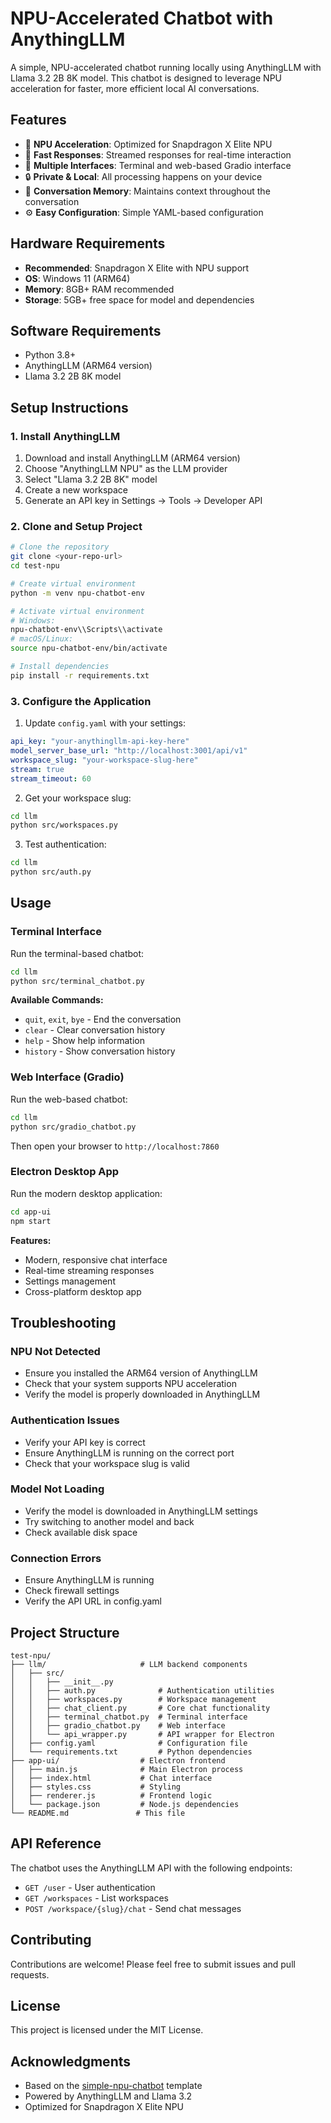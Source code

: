 # NPU-Accelerated Chatbot with AnythingLLM

A simple, NPU-accelerated chatbot running locally using AnythingLLM with Llama 3.2 2B 8K model. This chatbot is designed to leverage NPU acceleration for faster, more efficient local AI conversations.

## Features

- 🤖 **NPU Acceleration**: Optimized for Snapdragon X Elite NPU
- 🚀 **Fast Responses**: Streamed responses for real-time interaction
- 💬 **Multiple Interfaces**: Terminal and web-based Gradio interface
- 🔒 **Private & Local**: All processing happens on your device
- 📝 **Conversation Memory**: Maintains context throughout the conversation
- ⚙️ **Easy Configuration**: Simple YAML-based configuration

## Hardware Requirements

- **Recommended**: Snapdragon X Elite with NPU support
- **OS**: Windows 11 (ARM64)
- **Memory**: 8GB+ RAM recommended
- **Storage**: 5GB+ free space for model and dependencies

## Software Requirements

- Python 3.8+
- AnythingLLM (ARM64 version)
- Llama 3.2 2B 8K model

## Setup Instructions

### 1. Install AnythingLLM

1. Download and install AnythingLLM (ARM64 version)
2. Choose "AnythingLLM NPU" as the LLM provider
3. Select "Llama 3.2 2B 8K" model
4. Create a new workspace
5. Generate an API key in Settings → Tools → Developer API

### 2. Clone and Setup Project

```bash
# Clone the repository
git clone <your-repo-url>
cd test-npu

# Create virtual environment
python -m venv npu-chatbot-env

# Activate virtual environment
# Windows:
npu-chatbot-env\\Scripts\\activate
# macOS/Linux:
source npu-chatbot-env/bin/activate

# Install dependencies
pip install -r requirements.txt
```

### 3. Configure the Application

1. Update `config.yaml` with your settings:
```yaml
api_key: "your-anythingllm-api-key-here"
model_server_base_url: "http://localhost:3001/api/v1"
workspace_slug: "your-workspace-slug-here"
stream: true
stream_timeout: 60
```

2. Get your workspace slug:
```bash
cd llm
python src/workspaces.py
```

3. Test authentication:
```bash
cd llm
python src/auth.py
```

## Usage

### Terminal Interface

Run the terminal-based chatbot:
```bash
cd llm
python src/terminal_chatbot.py
```

**Available Commands:**
- `quit`, `exit`, `bye` - End the conversation
- `clear` - Clear conversation history
- `help` - Show help information
- `history` - Show conversation history

### Web Interface (Gradio)

Run the web-based chatbot:
```bash
cd llm
python src/gradio_chatbot.py
```

Then open your browser to `http://localhost:7860`

### Electron Desktop App

Run the modern desktop application:
```bash
cd app-ui
npm start
```

**Features:**
- Modern, responsive chat interface
- Real-time streaming responses
- Settings management
- Cross-platform desktop app

## Troubleshooting

### NPU Not Detected
- Ensure you installed the ARM64 version of AnythingLLM
- Check that your system supports NPU acceleration
- Verify the model is properly downloaded in AnythingLLM

### Authentication Issues
- Verify your API key is correct
- Ensure AnythingLLM is running on the correct port
- Check that your workspace slug is valid

### Model Not Loading
- Verify the model is downloaded in AnythingLLM settings
- Try switching to another model and back
- Check available disk space

### Connection Errors
- Ensure AnythingLLM is running
- Check firewall settings
- Verify the API URL in config.yaml

## Project Structure

```
test-npu/
├── llm/                     # LLM backend components
│   ├── src/
│   │   ├── __init__.py
│   │   ├── auth.py              # Authentication utilities
│   │   ├── workspaces.py        # Workspace management
│   │   ├── chat_client.py       # Core chat functionality
│   │   ├── terminal_chatbot.py  # Terminal interface
│   │   ├── gradio_chatbot.py    # Web interface
│   │   └── api_wrapper.py       # API wrapper for Electron
│   ├── config.yaml              # Configuration file
│   └── requirements.txt         # Python dependencies
├── app-ui/                  # Electron frontend
│   ├── main.js              # Main Electron process
│   ├── index.html           # Chat interface
│   ├── styles.css           # Styling
│   ├── renderer.js          # Frontend logic
│   └── package.json         # Node.js dependencies
└── README.md               # This file
```

## API Reference

The chatbot uses the AnythingLLM API with the following endpoints:
- `GET /user` - User authentication
- `GET /workspaces` - List workspaces
- `POST /workspace/{slug}/chat` - Send chat messages

## Contributing

Contributions are welcome! Please feel free to submit issues and pull requests.

## License

This project is licensed under the MIT License.

## Acknowledgments

- Based on the [simple-npu-chatbot](https://github.com/thatrandomfrenchdude/simple-npu-chatbot) template
- Powered by AnythingLLM and Llama 3.2
- Optimized for Snapdragon X Elite NPU
